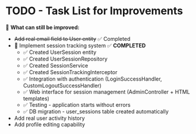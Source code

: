 # TODO - Task List for Improvements

📌 **What can still be improved:**

- ~~Add real email field to User entity~~ ✅ Completed
- 🚧 Implement session tracking system ✅ **COMPLETED**
  - ✅ Created UserSession entity
  - ✅ Created UserSessionRepository  
  - ✅ Created SessionService
  - ✅ Created SessionTrackingInterceptor
  - ✅ Integration with authentication (LoginSuccessHandler, CustomLogoutSuccessHandler)
  - ✅ Web interface for session management (AdminController + HTML templates)
  - ✅ Testing - application starts without errors
  - ✅ DB migration - user_sessions table created automatically
- Add real user activity history
- Add profile editing capability

